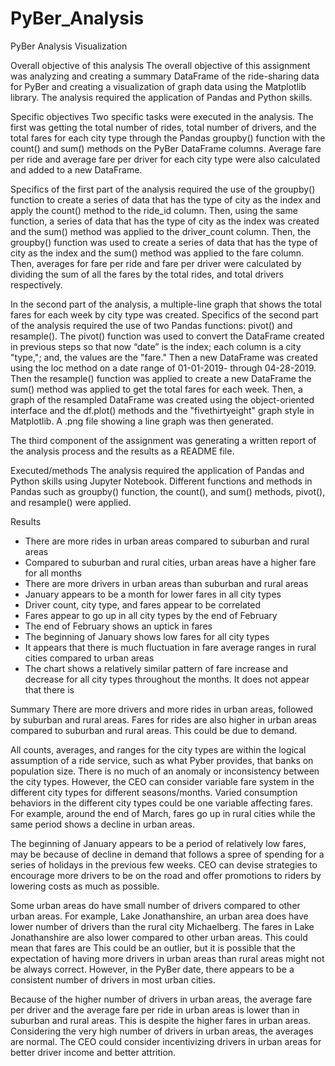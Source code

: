 # PyBer_Analysis
PyBer Analysis Visualization

Overall objective of this analysis 
The overall objective of this assignment was analyzing and creating a summary DataFrame of the ride-sharing data for PyBer and creating a visualization of graph data using the Matplotlib library. The analysis required the application of Pandas and Python skills. 

Specific objectives 
Two specific tasks were executed in the analysis. The first was getting the total number of rides, total number of drivers, and the total fares for each city type through the Pandas groupby() function with the count() and sum() methods on the PyBer DataFrame columns. Average fare per ride and average fare per driver for each city type were also calculated and added to a new DataFrame. 

Specifics of the first part of the analysis required the use of the groupby() function to create a series of data that has the type of city as the index and apply the count() method to the ride_id column. Then, using the same function, a series of data that has the type of city as the index was created and the sum() method was applied to the driver_count column. Then, the groupby() function was used to create a series of data that has the type of city as the index and the sum() method was applied to the fare column. Then, averages for fare per ride and fare per driver were calculated by dividing the sum of all the fares by the total rides, and total drivers respectively. 

In the second part of the analysis, a multiple-line graph that shows the total fares for each week by city type was created. Specifics of the second part of the analysis required the use of two Pandas functions: pivot() and resample(). The pivot() function was used to convert the DataFrame created in previous steps so that now “date” is the index; each column is a city "type,"; and, the values are the "fare." Then a new DataFrame was created using the loc method on a date range of 01-01-2019- through 04-28-2019. Then the resample() function was applied to create a new DataFrame the sum() method was applied to get the total fares for each week. Then, a graph of the resampled DataFrame was created using the object-oriented interface and the df.plot() methods and  the "fivethirtyeight" graph style in Matplotlib. A .png file showing a line graph was then generated.  

The third component of the assignment was generating a written report of the analysis process and the results as a README file. 

Executed/methods 
The analysis required the application of Pandas and Python skills using Jupyter Notebook. Different functions and methods in Pandas such as groupby() function, the count(), and sum() methods, pivot(), and resample() were applied. 

Results	
-	There are more rides in urban areas compared to suburban and rural areas 
-	Compared to suburban and rural cities, urban areas have a higher fare for all months 
-	There are more drivers in urban areas than suburban and rural areas 
-	January appears to be a month for lower fares in all city types 
-	Driver count, city type, and fares appear to be correlated 
-	Fares appear to go up in all city types by the end of February 
-	The end of February shows an uptick in fares 
-	The beginning of January shows low fares for all city types 
-	It appears that there is much fluctuation in fare average ranges in rural cities compared to urban areas  
-	The chart shows a relatively similar pattern of fare increase and decrease for all city types throughout the months. It does not appear that there is  

Summary 
There are more drivers and more rides in urban areas, followed by suburban and rural areas. Fares for rides are also higher in urban areas compared to suburban and rural areas. This could be due to demand. 

All counts, averages, and ranges for the city types are within the logical assumption of a ride service, such as what Pyber provides, that banks on population size. There is no much of an anomaly or inconsistency between the city types. However, the CEO can consider variable fare system in the different city types for different seasons/months. Varied consumption behaviors in the different city types could be one variable affecting fares. For example, around the end of March, fares go up in rural cities while the same period shows a decline in urban areas.  

The beginning of January appears to be a period of relatively low fares, may be because of decline in demand that follows a spree of spending for a series of holidays in the previous few weeks. CEO can devise strategies to encourage more drivers to be on the road and offer promotions to riders by lowering costs as much as possible. 

Some urban areas do have small number of drivers compared to other urban areas. For example, Lake Jonathanshire, an urban area does have lower number of drivers than the rural city Michaelberg. The fares in Lake Jonathanshire are also lower compared to other urban areas. This could mean that fares are This could be an outlier, but it is possible that the expectation of having more drivers in urban areas than rural areas might not be always correct. However, in the PyBer date, there appears to be a consistent number of drivers in most urban cities. 

Because of the higher number of drivers in urban areas, the average fare per driver and the average fare per ride in urban areas is lower than in suburban and rural areas. This is despite the higher fares in urban areas. Considering the very high number of drivers in urban areas, the averages are normal. The CEO could consider incentivizing drivers in urban areas for better driver income and better attrition.     





